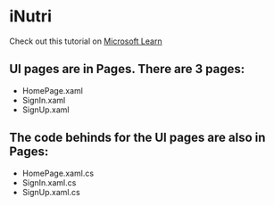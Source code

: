 # iNutri

Check out this tutorial on [Microsoft Learn](https://learn.microsoft.com/en-us/training/paths/build-apps-with-dotnet-maui/)

## UI pages are in Pages. There are 3 pages:
  * HomePage.xaml
  * SignIn.xaml
  * SignUp.xaml
## The code behinds for the UI pages are also in Pages:
  * HomePage.xaml.cs
  * SignIn.xaml.cs
  * SignUp.xaml.cs
